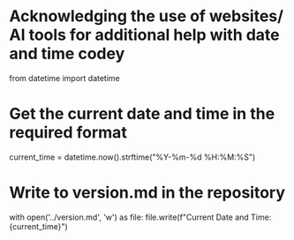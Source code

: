 # Acknowledging the use of websites/ AI tools for additional help with date and time codey

from datetime import datetime

# Get the current date and time in the required format
current_time = datetime.now().strftime("%Y-%m-%d %H:%M:%S")

# Write to version.md in the repository
with open('../version.md', 'w') as file:
    file.write(f"Current Date and Time: {current_time}")

